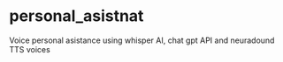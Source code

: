# personal_asistnat
Voice personal asistance using whisper AI, chat gpt API and neuradound TTS voices
